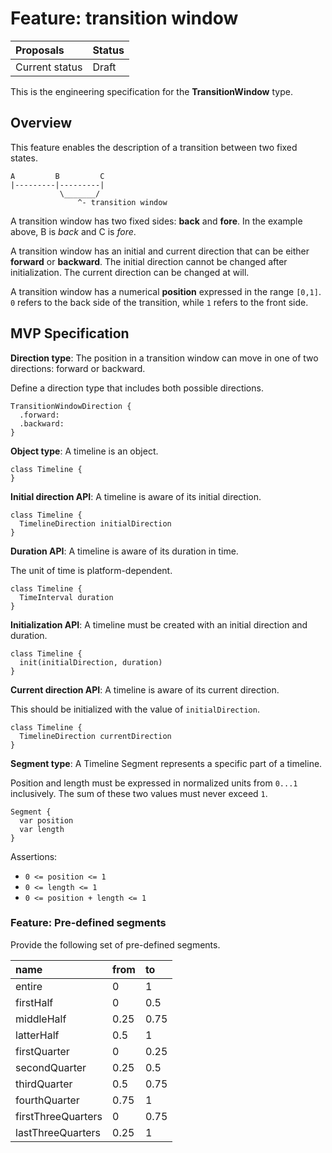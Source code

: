 # Feature: transition window

| Proposals | Status |
|:------------------|:-------|
| Current status | Draft |

This is the engineering specification for the **TransitionWindow** type.

## Overview

This feature enables the description of a transition between two fixed states.

```
A         B         C
|---------|---------|
           \_______/
               ^- transition window
```

A transition window has two fixed sides: **back** and **fore**. In the example above, B is *back* and C is *fore*.

A transition window has an initial and current direction that can be either **forward** or **backward**. The initial direction cannot be changed after initialization. The current direction can be changed at will.

A transition window has a numerical **position** expressed in the range `[0,1]`. `0` refers to the back side of the transition, while `1` refers to the front side.

## MVP Specification

**Direction type**: The position in a transition window can move in one of two directions: forward or backward.

Define a direction type that includes both possible directions.

```
TransitionWindowDirection {
  .forward:
  .backward:
}
```

**Object type**: A timeline is an object.

```
class Timeline {
}
```

**Initial direction API**: A timeline is aware of its initial direction.

```
class Timeline {
  TimelineDirection initialDirection
}
```

**Duration API**: A timeline is aware of its duration in time.

The unit of time is platform-dependent.

```
class Timeline {
  TimeInterval duration
}
```

**Initialization API**: A timeline must be created with an initial direction and duration.

```
class Timeline {
  init(initialDirection, duration)
}
```

**Current direction API**: A timeline is aware of its current direction.

This should be initialized with the value of `initialDirection`.

```
class Timeline {
  TimelineDirection currentDirection
}
```

**Segment type**: A Timeline Segment represents a specific part of a timeline.

Position and length must be expressed in normalized units from `0...1` inclusively. The sum of these two values must never exceed `1`.

```
Segment {
  var position
  var length
}
```

Assertions:

- `0 <= position <= 1`
- `0 <= length <= 1`
- `0 <= position + length <= 1`

### Feature: Pre-defined segments

Provide the following set of pre-defined segments.

| name | from | to |
|:---- |:---- |:-- |
| entire | 0 | 1 |
| firstHalf | 0 | 0.5 |
| middleHalf | 0.25 | 0.75 |
| latterHalf | 0.5 | 1 |
| firstQuarter | 0 | 0.25 |
| secondQuarter | 0.25 | 0.5 |
| thirdQuarter | 0.5 | 0.75 |
| fourthQuarter | 0.75 | 1 |
| firstThreeQuarters | 0 | 0.75 |
| lastThreeQuarters | 0.25 | 1 |
